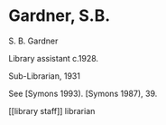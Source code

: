 # Gardner, S.B.

S. B. Gardner

Library assistant c.1928.

Sub-Librarian, 1931

See \[Symons 1993\). \[Symons 1987\), 39.

\[\[library staff\]\] librarian

